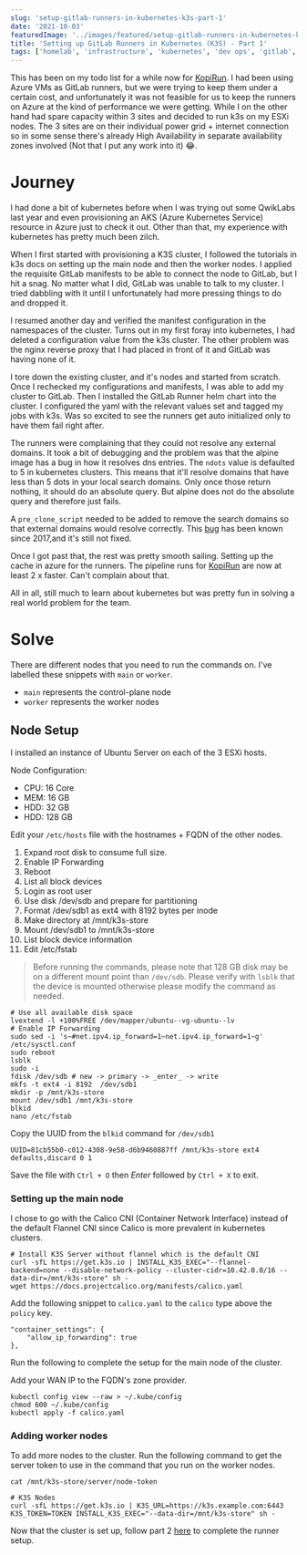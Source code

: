 ```yaml
---
slug: 'setup-gitlab-runners-in-kubernetes-k3s-part-1'
date: '2021-10-03'
featuredImage: '../images/featured/setup-gitlab-runners-in-kubernetes-k3s.png'
title: 'Setting up GitLab Runners in Kubernetes (K3S) - Part 1'
tags: ['homelab', 'infrastructure', 'kubernetes', 'dev ops', 'gitlab', 'ci cd', 'esxi']
---
```


This has been on my todo list for a while now for [KopiRun](https://kopirun.com). I had been using Azure VMs as GitLab runners, but we were trying to keep them under a certain cost, and unfortunately it was not feasible for us to keep the runners on Azure at the kind of performance we were getting. While I on the other hand had spare capacity within 3 sites and decided to run k3s on my ESXi nodes. The 3 sites are on their individual power grid + internet connection so in some sense there's already High Availability in separate availability zones involved (Not that I put any work into it) 😂.

# Journey

I had done a bit of kubernetes before when I was trying out some QwikLabs last year and even provisioning an AKS (Azure Kubernetes Service) resource in Azure just to check it out. Other than that, my experience with kubernetes has pretty much been zilch.

When I first started with provisioning a K3S cluster, I followed the tutorials in k3s docs on setting up the main node and then the worker nodes. I applied the requisite GitLab manifests to be able to connect the node to GitLab, but I hit a snag. No matter what I did, GitLab was unable to talk to my cluster. I tried dabbling with it until I unfortunately had more pressing things to do and dropped it.

I resumed another day and verified the manifest configuration in the namespaces of the cluster. Turns out in my first foray into kubernetes, I had deleted a configuration value from the k3s cluster. The other problem was the nginx reverse proxy that I had placed in front of it and GitLab was having none of it.

I tore down the existing cluster, and it's nodes and started from scratch. Once I rechecked my configurations and manifests, I was able to add my cluster to GitLab. Then I installed the GitLab Runner helm chart into the cluster. I configured the yaml with the relevant values set and tagged my jobs with k3s. Was so excited to see the runners get auto initialized only to have them fail right after.

The runners were complaining that they could not resolve any external domains. It took a bit of debugging and the problem was that the alpine image has a bug in how it resolves dns entries. The `ndots` value is defaulted to 5 in kubernetes clusters. This means that it'll resolve domains that have less than 5 dots in your local search domains. Only once those return nothing, it should do an absolute query. But alpine does not do the absolute query and therefore just fails.

A `pre_clone_script` needed to be added to remove the search domains so that external domains would resolve correctly. This [bug](https://github.com/gliderlabs/docker-alpine/issues/255) has been known since 2017,and it's still not fixed.

Once I got past that, the rest was pretty smooth sailing. Setting up the cache in azure for the runners. The pipeline runs for [KopiRun](https://kopirun.com) are now at least 2 x faster. Can't complain about that.

All in all, still much to learn about kubernetes but was pretty fun in solving a real world problem for the team.

# Solve

There are different nodes that you need to run the commands on. I've labelled these snippets with `main` or `worker`.

- `main` represents the control-plane node
- `worker` represents the worker nodes

## Node Setup

I installed an instance of Ubuntu Server on each of the 3 ESXi hosts.

Node Configuration:

- CPU: 16 Core
- MEM: 16 GB
- HDD: 32 GB
- HDD: 128 GB

Edit your `/etc/hosts` file with the hostnames + FQDN of the other nodes.

1. Expand root disk to consume full size.
2. Enable IP Forwarding
3. Reboot
4. List all block devices
5. Login as root user
6. Use disk /dev/sdb and prepare for partitioning
7. Format /dev/sdb1 as ext4 with 8192 bytes per inode
8. Make directory at /mnt/k3s-store
9. Mount /dev/sdb1 to /mnt/k3s-store
10. List block device information
11. Edit /etc/fstab

> Before running the commands, please note that 128 GB disk may be on a different mount point than `/dev/sdb`. Please verify with `lsblk` that the device is mounted otherwise please modify the command as needed.

```bash:title=main/worker
# Use all available disk space
lvextend -l +100%FREE /dev/mapper/ubuntu--vg-ubuntu--lv
# Enable IP Forwarding
sudo sed -i 's~#net.ipv4.ip_forward=1~net.ipv4.ip_forward=1~g' /etc/sysctl.conf
sudo reboot
lsblk
sudo -i
fdisk /dev/sdb # new -> primary -> _enter_ -> write
mkfs -t ext4 -i 8192  /dev/sdb1
mkdir -p /mnt/k3s-store
mount /dev/sdb1 /mnt/k3s-store
blkid
nano /etc/fstab
```

Copy the UUID from the `blkid` command for `/dev/sdb1`

```text:title=/etc/fstab
UUID=81cb55b0-c012-4308-9e58-d6b9460887ff /mnt/k3s-store ext4 defaults,discard 0 1
```

Save the file with `Ctrl + O` then _Enter_ followed by `Ctrl + X` to exit.

### Setting up the main node

I chose to go with the Calico CNI (Container Network Interface) instead of the default Flannel CNI since Calico is more prevalent in kubernetes clusters.

```bash:title=main
# Install K3S Server without flannel which is the default CNI
curl -sfL https://get.k3s.io | INSTALL_K3S_EXEC="--flannel-backend=none --disable-network-policy --cluster-cidr=10.42.0.0/16 --data-dir=/mnt/k3s-store" sh -
wget https://docs.projectcalico.org/manifests/calico.yaml
```

Add the following snippet to `calico.yaml` to the `calico` type above the `policy` key.

```yaml:title=main
"container_settings": {
    "allow_ip_forwarding": true
},
```

Run the following to complete the setup for the main node of the cluster.

Add your WAN IP to the FQDN's zone provider.

```bash:title=main
kubectl config view --raw > ~/.kube/config
chmod 600 ~/.kube/config
kubectl apply -f calico.yaml
```

### Adding worker nodes

To add more nodes to the cluster. Run the following command to get the server token to use in the command that you run on the worker nodes.

```bash:title=main
cat /mnt/k3s-store/server/node-token
```

```bash:title=worker
# K3S Nodes
curl -sfL https://get.k3s.io | K3S_URL=https://k3s.example.com:6443 K3S_TOKEN=TOKEN INSTALL_K3S_EXEC="--data-dir=/mnt/k3s-store" sh -
```

Now that the cluster is set up, follow part 2 [here](/blog/setup-gitlab-runners-in-kubernetes-k3s-part-2) to complete the runner setup.
